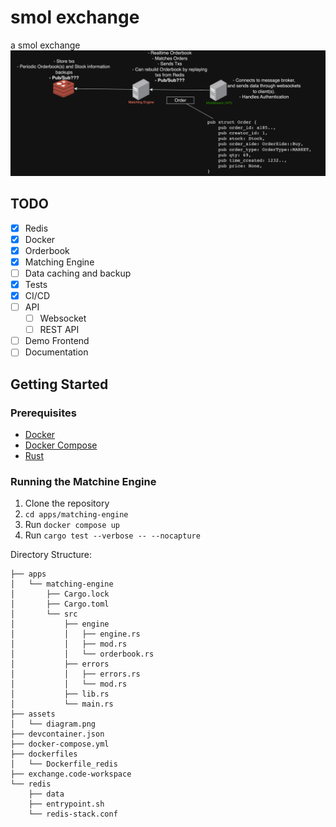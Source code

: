 # smol exchange
a smol exchange
![diagram](assets/exchange-diagram.png)

## TODO
- [x] Redis
- [x] Docker
- [x] Orderbook
- [x] Matching Engine
- [ ] Data caching and backup
- [x] Tests
- [x] CI/CD
- [ ] API
    - [ ] Websocket
    - [ ] REST API
- [ ] Demo Frontend
- [ ] Documentation

## Getting Started

### Prerequisites
- [Docker](https://docs.docker.com/get-docker/)
- [Docker Compose](https://docs.docker.com/compose/install/)
- [Rust](https://www.rust-lang.org/tools/install)

### Running the Matchine Engine
1. Clone the repository
2. `cd apps/matching-engine`
3. Run `docker compose up`
4. Run `cargo test --verbose -- --nocapture`


Directory Structure: 
```
├── apps
│   └── matching-engine
│       ├── Cargo.lock
│       ├── Cargo.toml
│       └── src
│           ├── engine
│           │   ├── engine.rs
│           │   ├── mod.rs
│           │   └── orderbook.rs
│           ├── errors
│           │   ├── errors.rs
│           │   └── mod.rs
│           ├── lib.rs
│           └── main.rs
├── assets
│   └── diagram.png
├── devcontainer.json
├── docker-compose.yml
├── dockerfiles
│   └── Dockerfile_redis
├── exchange.code-workspace
└── redis
    ├── data
    ├── entrypoint.sh
    └── redis-stack.conf
```